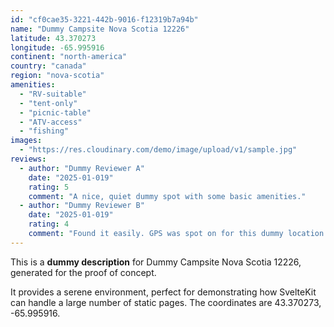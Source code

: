 ```yaml
---
id: "cf0cae35-3221-442b-9016-f12319b7a94b"
name: "Dummy Campsite Nova Scotia 12226"
latitude: 43.370273
longitude: -65.995916
continent: "north-america"
country: "canada"
region: "nova-scotia"
amenities:
  - "RV-suitable"
  - "tent-only"
  - "picnic-table"
  - "ATV-access"
  - "fishing"
images:
  - "https://res.cloudinary.com/demo/image/upload/v1/sample.jpg"
reviews:
  - author: "Dummy Reviewer A"
    date: "2025-01-019"
    rating: 5
    comment: "A nice, quiet dummy spot with some basic amenities."
  - author: "Dummy Reviewer B"
    date: "2025-01-019"
    rating: 4
    comment: "Found it easily. GPS was spot on for this dummy location."
---
```


This is a **dummy description** for Dummy Campsite Nova Scotia 12226, generated for the proof of concept.

It provides a serene environment, perfect for demonstrating how SvelteKit can handle a large number of static pages. The coordinates are 43.370273, -65.995916.

